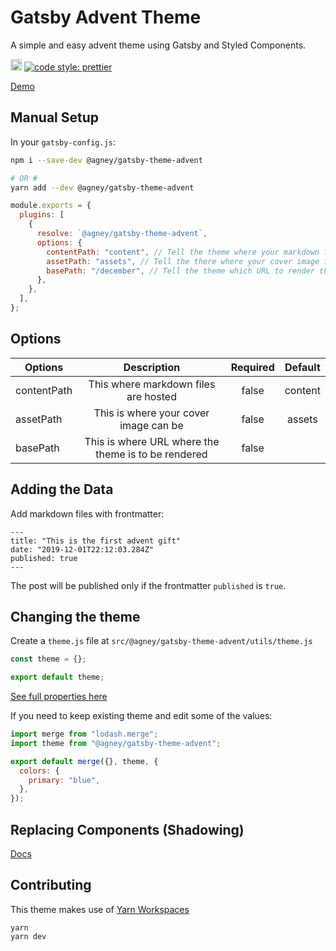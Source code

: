 # Gatsby Advent Theme

A simple and easy advent theme using Gatsby and Styled Components.

<a href="https://badge.fury.io/js/%40agney%2Fgatsby-theme-advent"><img src="https://badge.fury.io/js/%40agney%2Fgatsby-theme-advent.svg" alt="npm version" height="18"></a>
<a href="#badge">
<img alt="code style: prettier" src="https://img.shields.io/badge/code_style-prettier-ff69b4.svg?style=flat-square">
</a>

[Demo](https://vigorous-ptolemy-fe8a70.netlify.com/event)

## Manual Setup

In your `gatsby-config.js`:

```bash
npm i --save-dev @agney/gatsby-theme-advent

# OR #
yarn add --dev @agney/gatsby-theme-advent
```

```js
module.exports = {
  plugins: [
    {
      resolve: `@agney/gatsby-theme-advent`,
      options: {
        contentPath: "content", // Tell the theme where your markdown files are.
        assetPath: "assets", // Tell the there where your cover image is.
        basePath: "/december", // Tell the theme which URL to render the theme at.
      },
    },
  ],
};
```

## Options

| Options     |                     Description                     | Required | Default |
| ----------- | :-------------------------------------------------: | :------: | :-----: |
| contentPath |        This where markdown files are hosted         |  false   | content |
| assetPath   |        This is where your cover image can be        |  false   | assets  |
| basePath    | This is where URL where the theme is to be rendered |  false   |         |

## Adding the Data

Add markdown files with frontmatter:

```
---
title: "This is the first advent gift"
date: "2019-12-01T22:12:03.284Z"
published: true
---
```

The post will be published only if the frontmatter `published` is `true`.

## Changing the theme

Create a `theme.js` file at `src/@agney/gatsby-theme-advent/utils/theme.js`

```js
const theme = {};

export default theme;
```

[See full properties here](https://github.com/agneym/gatsby-theme-advent/blob/master/gatsby-theme-advent/src/utils/theme.js)

If you need to keep existing theme and edit some of the values:

```js
import merge from "lodash.merge";
import theme from "@agney/gatsby-theme-advent";

export default merge({}, theme, {
  colors: {
    primary: "blue",
  },
});
```

## Replacing Components (Shadowing)

[Docs](https://www.gatsbyjs.org/docs/themes/shadowing/)

## Contributing

This theme makes use of [Yarn Workspaces](https://yarnpkg.com/lang/en/docs/workspaces/)

```
yarn
yarn dev
```
